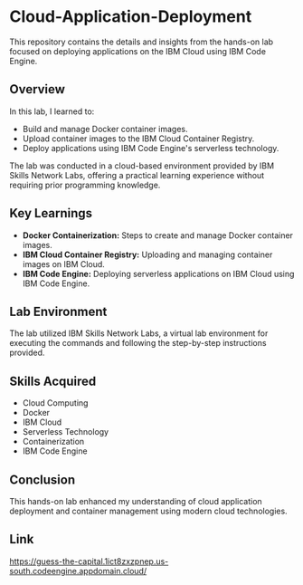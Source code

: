 # Cloud-Application-Deployment
This repository contains the details and insights from the hands-on lab focused on deploying applications on the IBM Cloud using IBM Code Engine. 
## Overview

In this lab, I learned to:
- Build and manage Docker container images.
- Upload container images to the IBM Cloud Container Registry.
- Deploy applications using IBM Code Engine's serverless technology.

The lab was conducted in a cloud-based environment provided by IBM Skills Network Labs, offering a practical learning experience without requiring prior programming knowledge.

## Key Learnings

- **Docker Containerization:** Steps to create and manage Docker container images.
- **IBM Cloud Container Registry:** Uploading and managing container images on IBM Cloud.
- **IBM Code Engine:** Deploying serverless applications on IBM Cloud using IBM Code Engine.

## Lab Environment

The lab utilized IBM Skills Network Labs, a virtual lab environment for executing the commands and following the step-by-step instructions provided.

## Skills Acquired

- Cloud Computing
- Docker
- IBM Cloud
- Serverless Technology
- Containerization
- IBM Code Engine

## Conclusion

This hands-on lab enhanced my understanding of cloud application deployment and container management using modern cloud technologies.

## Link
https://guess-the-capital.1ict8zxzpnep.us-south.codeengine.appdomain.cloud/
